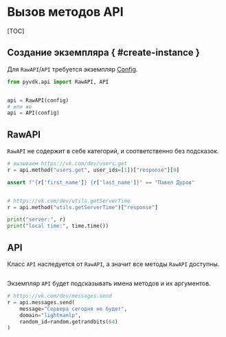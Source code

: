 # Вызов методов API

[TOC]

## Создание экземпляра { #create-instance }
Для `RawAPI`/`API` требуется экземпляр [Config](api_reference.md#config).
```python
from pyvdk.api import RawAPI, API


api = RawAPI(config)
# или же
api = API(config)
```

## RawAPI
`RawAPI` не содержит в себе категорий, и соответственно без подсказок.
```python
# вызываем https://vk.com/dev/users.get
r = api.method("users.get", user_ids=[1])["response"][0]

assert f"{r['first_name']} {r['last_name']}" == "Павел Дуров"


# https://vk.com/dev/utils.getServerTime
r = api.method("utils.getServerTime")["response"]

print("server:", r)
print("local time:", time.time())
```

## API
Класс `API` наследуется от `RawAPI`, а значит все методы `RawAPI` доступны.
```python

```

Экземпляр `API` будет подсказывать имена методов и их аргументов.
```python
# https://vk.com/dev/messages.send
r = api.messages.send(
    message="Сервера сегодня не будет",
    domain="lightmanlp",
    random_id=random.getrandbits(64)
)
```
